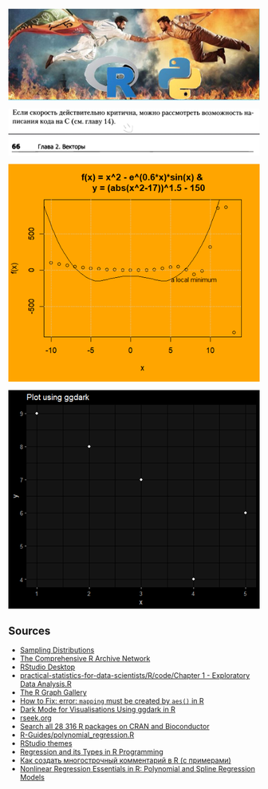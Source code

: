 ![](https://raw.githubusercontent.com/unton3ton/RRR_or_Gnu-S/main/rrr.JPG)


![](https://raw.githubusercontent.com/unton3ton/RRR_or_Gnu-S/main/hoi%2Cc.JPG)


![](https://raw.githubusercontent.com/unton3ton/RRR_or_Gnu-S/main/f(x).png)


![](https://raw.githubusercontent.com/unton3ton/RRR_or_Gnu-S/main/2.png)


## Sources

* [Sampling Distributions](https://onlinestatbook.com/stat_sim/sampling_dist/)
* [The Comprehensive R Archive Network](https://mirrors.evoluso.com/CRAN/)
* [RStudio Desktop](https://posit.co/download/rstudio-desktop/)
* [practical-statistics-for-data-scientists/R/code/Chapter 1 - Exploratory Data Analysis.R](https://github.com/gedeck/practical-statistics-for-data-scientists/blob/master/R/code/Chapter%201%20-%20Exploratory%20Data%20Analysis.R)
* [The R Graph Gallery](https://r-graph-gallery.com/)
* [How to Fix: error: `mapping` must be created by `aes()` in R](https://www.geeksforgeeks.org/how-to-fix-error-mapping-must-be-created-by-aes-in-r/)
* [Dark Mode for Visualisations Using ggdark in R](https://www.geeksforgeeks.org/dark-mode-for-visualisations-using-ggdark-in-r/)
* [rseek.org](https://rseek.org/)
* [Search all 28 316 R packages on CRAN and Bioconductor](https://www.rdocumentation.org/)
* [R-Guides/polynomial_regression.R](https://github.com/Statology/R-Guides/blob/main/polynomial_regression.R)
* [RStudio themes](https://r-coder.com/rstudio-themes/)
* [Regression and its Types in R Programming](https://www.geeksforgeeks.org/regression-and-its-types-in-r-programming/)
* [Как создать многострочный комментарий в R (с примерами)](https://www.codecamp.ru/blog/r-multiline-comment/)
* [Nonlinear Regression Essentials in R: Polynomial and Spline Regression Models](https://www.sthda.com/english/articles/40-regression-analysis/162-nonlinear-regression-essentials-in-r-polynomial-and-spline-regression-models/)
